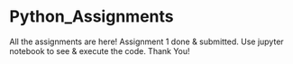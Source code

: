 # Python_Assignments
All the assignments are here!
Assignment 1 done & submitted.
Use jupyter notebook to see & execute the code.
Thank You!
